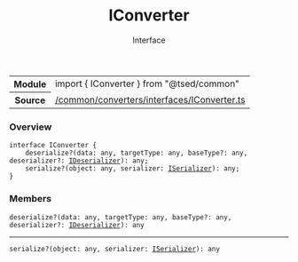 
<header class="symbol-info-header"><h1 id="iconverter">IConverter</h1><label class="symbol-info-type-label interface">Interface</label></header>
<!-- summary -->
<section class="symbol-info"><table class="is-full-width"><tbody><tr><th>Module</th><td><div class="lang-typescript"><span class="token keyword">import</span> { IConverter }&nbsp;<span class="token keyword">from</span>&nbsp;<span class="token string">"@tsed/common"</span></div></td></tr><tr><th>Source</th><td><a href="https://github.com/Romakita/ts-express-decorators/blob/v4.21.0/src//common/converters/interfaces/IConverter.ts#L0-L0">/common/converters/interfaces/IConverter.ts</a></td></tr></tbody></table></section>
<!-- overview -->


### Overview


<pre><code class="typescript-lang "><span class="token keyword">interface</span> IConverter <span class="token punctuation">{</span>
    deserialize?<span class="token punctuation">(</span>data<span class="token punctuation">:</span> <span class="token keyword">any</span><span class="token punctuation">,</span> targetType<span class="token punctuation">:</span> <span class="token keyword">any</span><span class="token punctuation">,</span> baseType?<span class="token punctuation">:</span> <span class="token keyword">any</span><span class="token punctuation">,</span> deserializer?<span class="token punctuation">:</span> <a href="#api/common/converters/ideserializer"><span class="token">IDeserializer</span></a><span class="token punctuation">)</span><span class="token punctuation">:</span> <span class="token keyword">any</span><span class="token punctuation">;</span>
    serialize?<span class="token punctuation">(</span>object<span class="token punctuation">:</span> <span class="token keyword">any</span><span class="token punctuation">,</span> serializer<span class="token punctuation">:</span> <a href="#api/common/converters/iserializer"><span class="token">ISerializer</span></a><span class="token punctuation">)</span><span class="token punctuation">:</span> <span class="token keyword">any</span><span class="token punctuation">;</span>
<span class="token punctuation">}</span></code></pre>


<!-- Parameters -->

<!-- Description -->

<!-- Members -->







### Members



<div class="method-overview">
<pre><code class="typescript-lang ">deserialize?<span class="token punctuation">(</span>data<span class="token punctuation">:</span> <span class="token keyword">any</span><span class="token punctuation">,</span> targetType<span class="token punctuation">:</span> <span class="token keyword">any</span><span class="token punctuation">,</span> baseType?<span class="token punctuation">:</span> <span class="token keyword">any</span><span class="token punctuation">,</span> deserializer?<span class="token punctuation">:</span> <a href="#api/common/converters/ideserializer"><span class="token">IDeserializer</span></a><span class="token punctuation">)</span><span class="token punctuation">:</span> <span class="token keyword">any</span></code></pre>
</div>




<hr/>



<div class="method-overview">
<pre><code class="typescript-lang ">serialize?<span class="token punctuation">(</span>object<span class="token punctuation">:</span> <span class="token keyword">any</span><span class="token punctuation">,</span> serializer<span class="token punctuation">:</span> <a href="#api/common/converters/iserializer"><span class="token">ISerializer</span></a><span class="token punctuation">)</span><span class="token punctuation">:</span> <span class="token keyword">any</span></code></pre>
</div>








